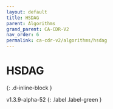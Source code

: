 ```yaml
---
layout: default
title: HSDAG
parent: Algorithms
grand_parent: CA-CDR-V2
nav_order: 6
permalink: ca-cdr-v2/algorithms/hsdag
---
```


# HSDAG
{: .d-inline-block }

v1.3.9-alpha-52
{: .label .label-green }